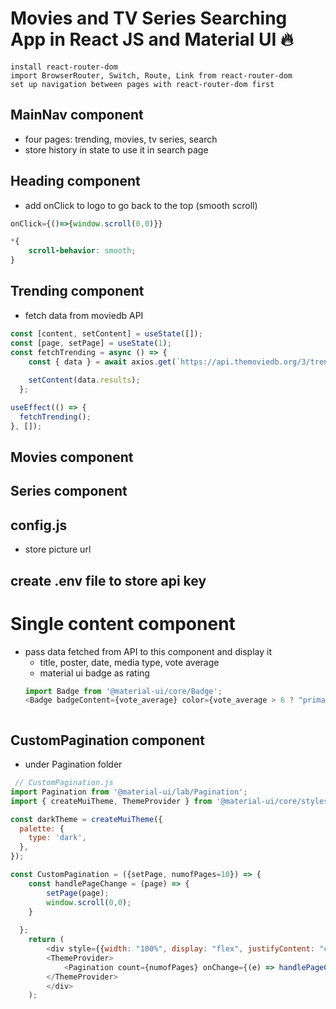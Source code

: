 # Movies and TV Series Searching App in React JS and Material UI 🔥

```
install react-router-dom
import BrowserRouter, Switch, Route, Link from react-router-dom
set up navigation between pages with react-router-dom first

```

## MainNav component
* four pages: trending, movies, tv series, search
* store history in state to use it in search page 

## Heading component
* add onClick to logo to go back to the top (smooth scroll)
```javascript
onClick={()=>{window.scroll(0,0)}}
```
```css
*{
    scroll-behavior: smooth;
}
```

## Trending component  
* fetch data from moviedb API
```javascript
const [content, setContent] = useState([]);
const [page, setPage] = useState(1);
const fetchTrending = async () => {
    const { data } = await axios.get(`https://api.themoviedb.org/3/trending/all/day?api_key=${process.env.API_KEY}&page=${page}`);
    
    setContent(data.results);
  };

useEffect(() => {
  fetchTrending();
}, []);
```


## Movies component

## Series component

## config.js
* store picture url

## create .env file to store api key

# Single content component
* pass data fetched from API to this component and display it
    * title, poster, date, media type, vote average
    * material ui badge as rating
    ```javascript
    import Badge from '@material-ui/core/Badge';
    <Badge badgeContent={vote_average} color={vote_average > 6 ? "primary" : "secondary"} />
    ```
    ```

## CustomPagination component
* under Pagination folder
```javascript
 // CustomPagination.js
import Pagination from '@material-ui/lab/Pagination';
import { createMuiTheme, ThemeProvider } from '@material-ui/core/styles';

const darkTheme = createMuiTheme({
  palette: {
    type: 'dark',
  },
});

const CustomPagination = ({setPage, numofPages=10}) => {
    const handlePageChange = (page) => {
        setPage(page);
        window.scroll(0,0);
    }
    
  };
    return (
        <div style={{width: "100%", display: "flex", justifyContent: "center", marginTop: 10}}>
        <ThemeProvider>
            <Pagination count={numofPages} onChange={(e) => handlePageChange(e.target.textContent)} color="primary" hideNextButton hidePrevButton />
        </ThemeProvider>
        </div>
    );
```
